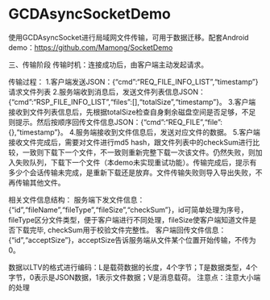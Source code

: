 #  GCDAsyncSocketDemo

使用GCDAsyncSocket进行局域网文件传输，可用于数据迁移。配套Android demo：https://github.com/Mamong/SocketDemo



三、传输阶段
传输时机：连接成功后，由客户端主动发起请求。

传输过程：
1.客户端发送JSON：{“cmd”:“REQ_FILE_INFO_LIST”,“timestamp”} 请求文件列表
2.服务端收到消息后，发送文件列表信息JSON：{“cmd”:“RSP_FILE_INFO_LIST”,“files”:[],“totalSize”,“timestamp”}。
3.客户端接收到文件列表信息后，先根据totalSize检查自身剩余磁盘空间是否足够，不足则提示。然后按顺序回传文件信息JSON：{“cmd”:“REQ_FILE”,“file”:{},“timestamp”}。
4.服务端接收到文件信息后，发送对应文件的数据。
5.客户端接收文件完成后，需要对文件进行md5 hash，跟文件列表中的checkSum进行比较，一致则下载下一个文件，不一致则重新完整下载一次该文件。仍然失败，则加入失败队列，下载下一个文件（本demo未实现重试功能）。传输完成后，提示有多少个会话传输未完成，是重新下载还是放弃。文件传输失败则导入导出失败，不再传输其他文件。

相关文件信息结构：
服务端下发文件信息：{“id”,“fileName”,“fileType”,“fileSize”,“checkSum”}，id可简单处理为序号，fileType区分文件类型，便于客户端进行不同处理，fileSize使客户端知道文件是否下载完毕, checkSum用于校验文件完整性。
客户端回传文件信息：{“id”,“acceptSize”}，acceptSize告诉服务端从文件某个位置开始传输，不传为0。

数据以LTV的格式进行编码：L是载荷数据的长度，4个字节；T是数据类型，4个字节，0表示是JSON数据，1表示文件数据；V是消息载荷。
注意点：注意大小端的处理

